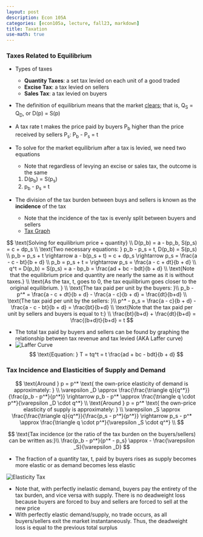 ```yaml
---
layout: post
description: Econ 105A
categories: [econ105a, lecture, fall23, markdown]
title: Taxation
use-math: true
---
```


### Taxes Related to Equilibrium

- Types of taxes
    - **Quantity Taxes**: a set tax levied on each unit of a good traded
    - **Excise Tax**: a tax levied on sellers
    - **Sales Tax**: a tax levied on buyers
- The definition of equilibrium means that the market <u>clears</u>; that is, Q<sub>S</sub> = Q<sub>D</sub>, or D(p) = S(p)
- A tax rate t makes the price paid by buyers P<sub>b</sub> higher than the price received by sellers P<sub>s</sub>:  P<sub>b</sub> -  P<sub>s</sub> = t
- To solve for the market equilibrium after a tax is levied, we need two equations
    - Note that regardless of levying an excise or sales tax, the outcome is the same
    1. D(p<sub>b</sub>) = S(p<sub>s</sub>)
    2. p<sub>b</sub> -  p<sub>s</sub> = t

- The division of the tax burden between buys and sellers is known as the **incidence** of the tax
    - Note that the incidence of the tax is evenly split between buyers and sellers
    - [Tax Graph](https://enotesworld.com/wp-content/uploads/2020/08/Screenshot-770-1024x647.png)

$$
\text{Solving for equilibrium price + quantity} \\
D(p_b) = a - bp_b, S(p_s) = c + dp_s \\
\text{Two necessary equations: } p_b - p_s = t, D(p_b) = S(p_s) \\
p_b = p_s + t \rightarrow a - b(p_s + t) = c + dp_s \rightarrow p_s = \frac{a - c - bt}{b + d} \\
p_b = p_s + t = \rightarrow p_s = \frac{a - c + dt}{b + d} \\
q^t = D(p_b) = S(p_s) = a - bp_b = \frac{ad + bc - bdt}{b + d} \\
\text{Note that the equilibrium price and quantity are nearly the same as it is without taxes.} \\
\text{As the tax, t, goes to 0, the tax equilibrium goes closer to the original equilibrium. } \\
\text{The tax paid per unit by the buyers: }\\
p_b - p^* = \frac{a - c + dt}{b + d} - \frac{a - c}{b + d} = \frac{dt}{b+d} \\
\text{The tax paid per unit by the sellers: }\\
p^* - p_s = \frac{a - c}{b + d} - \frac{a - c - bt}{b + d} = \frac{bt}{b+d} \\
\text{Note that the tax paid per unit by sellers and buyers is equal to t:} \\
\frac{bt}{b+d} + \frac{dt}{b+d} = \frac{(b+d)t}{b+d} = t
$$

- The total tax paid by buyers and sellers can be found by graphing the relationship between tax revenue and tax levied (AKA Laffer curve)
- ![Laffer Curve](https://www.investopedia.com/thmb/2mB9A8wzVXE506uOi-R6vwOuXrk=/1500x0/filters:no_upscale():max_bytes(150000):strip_icc()/LafferCurve2-3509f81755554440855b5e48c182593e.png)
$$
\text{Equation: } T = tq^t = t \frac{ad + bc - bdt}{b + d}
$$

### Tax Incidence and Elasticities of Supply and Demand

$$
\text{Around } p = p^* \text{ the own-price elasticity of demand is approximately: } \\
\varepsilon _D \approx \frac{\frac{\triangle q}{q^*}}{\frac{p_b - p^*}{p^*}} \rightarrow p_b - p^* \approx \frac{\triangle q \cdot p^*}{\varepsilon _D \cdot q^*} \\
\text{Around } p = p^* \text{ the own-price elasticity of supply is approximately: } \\
\varepsilon _S \approx \frac{\frac{\triangle q}{q^*}}{\frac{p_s - p^*}{p^*}} \rightarrow p_s - p^* \approx \frac{\triangle q \cdot p^*}{\varepsilon _S \cdot q^*} \\
$$

$$
\text{Tax incidence (or the ratio of the tax burden on the buyers/sellers) can be written as:}\\
\frac{p_b - p^*}{p^* - p_s} \approx - \frac{\varepsilon _S}{\varepsilon _D}
$$

- The fraction of a quantity tax, t, paid by buyers rises as supply becomes more elastic or as demand becomes less elastic

![Elasticity Tax](https://o.quizlet.com/3-vgUYvEPAn5Ewdt1Tf-Ag.png)

- Note that, with perfectly inelastic demand, buyers pay the entirety of the tax burden, and vice versa with supply. There is no deadweight loss because buyers are forced to buy and sellers are forced to sell at the new price
- With perfectly elastic demand/supply, no trade occurs, as all buyers/sellers exit the market instantaneously. Thus, the deadweight loss is equal to the previous total surplus